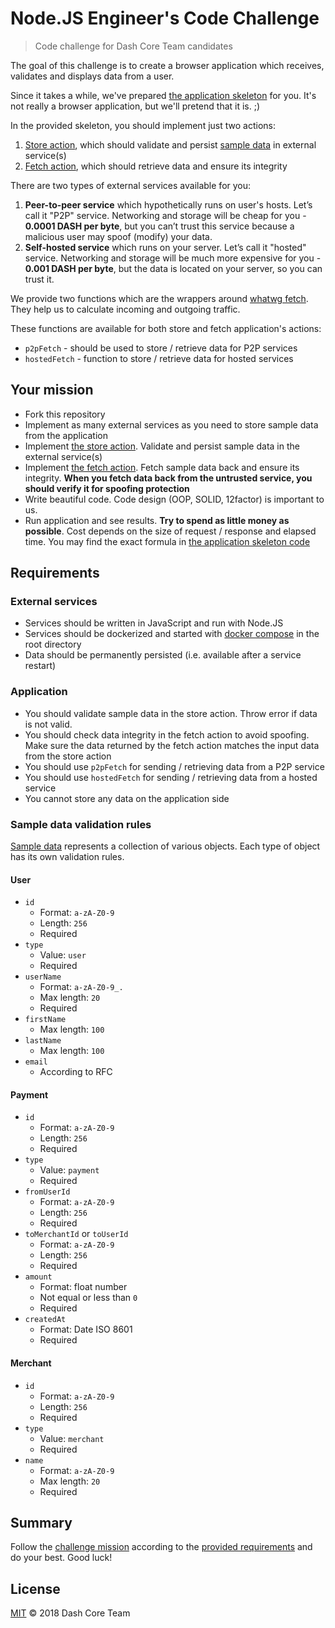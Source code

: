 # Node.JS Engineer's Code Challenge

> Code challenge for Dash Core Team candidates

The goal of this challenge is to create a browser application which receives,
validates and displays data from a user.

Since it takes a while, we've prepared [the application skeleton](application) for you.
It's not really a browser application, but we'll pretend that it is. ;)

In the provided skeleton, you should implement just two actions:
  1. [Store action](application/actions/storeActionFactory.js), which should validate and persist
     [sample data](application/data.json) in external service(s)
  2. [Fetch action](application/actions/fetchActionFactory.js), which should retrieve data
     and ensure its integrity

There are two types of external services available for you:
  1. **Peer-to-peer service** which hypothetically runs on user's hosts. Let’s call it "P2P" service.
     Networking and storage will be cheap for you - **0.0001 DASH per byte**, but you can’t trust
     this service because a malicious user may spoof (modify) your data.
  2. **Self-hosted service** which runs on your server. Let’s call it "hosted" service.
     Networking and storage will be much more expensive for you - **0.001 DASH per byte**, but the data is
     located on your server, so you can trust it.

We provide two functions which are the wrappers around [whatwg fetch](https://fetch.spec.whatwg.org/).
They help us to calculate incoming and outgoing traffic.

These functions are available for both store and fetch application's actions:
  - `p2pFetch` - should be used to store / retrieve data for P2P services
  - `hostedFetch` - function to store / retrieve data for hosted services

## Your mission

 - Fork this repository
 - Implement as many external services as you need to store sample data from the application
 - Implement [the store action](application/actions/storeActionFactory.js). Validate and persist sample data
   in the external service(s)
 - Implement [the fetch action](application/actions/fetchActionFactory.js). Fetch sample data back and ensure its 
   integrity. **When you fetch data back from the untrusted service, you should verify it for spoofing protection**
 - Write beautiful code. Code design (OOP, SOLID, 12factor) is important to us.
 - Run application and see results. **Try to spend as little money as possible**. Cost depends on the size
   of request / response and elapsed time. You may find the exact formula in
   [the application skeleton code](application/lib/calculateExpenses.js)

## Requirements

### External services
 - Services should be written in JavaScript and run with Node.JS
 - Services should be dockerized and started with [docker compose](docker-compose.yml) in the root directory
 - Data should be permanently persisted (i.e. available after a service restart)

### Application
 - You should validate sample data in the store action. Throw error if data is not valid.
 - You should check data integrity in the fetch action to avoid spoofing.
   Make sure the data returned by the fetch action matches the input data from the store action
 - You should use `p2pFetch` for sending / retrieving data from a P2P service
 - You should use `hostedFetch` for sending / retrieving data from a hosted service
 - You cannot store any data on the application side

### Sample data validation rules

[Sample data](application/data.json) represents a collection of various objects.
Each type of object has its own validation rules.

#### User

- `id`
   - Format: `a-zA-Z0-9`
   - Length: `256`
   - Required
- `type`
   - Value: `user`
   - Required
- `userName`
   - Format: `a-zA-Z0-9_.`
   - Max length: `20`
   - Required
- `firstName`
   - Max length: `100`
- `lastName`
   - Max length: `100`
- `email`
   - According to RFC

#### Payment

- `id`
   - Format: `a-zA-Z0-9`
   - Length: `256`
   - Required
- `type`
   - Value: `payment`
   - Required 
- `fromUserId`
   - Format: `a-zA-Z0-9`
   - Length: `256`
   - Required
- `toMerchantId` or `toUserId`
   - Format: `a-zA-Z0-9`
   - Length: `256`
   - Required
- `amount`
   - Format: float number
   - Not equal or less than `0`
   - Required
- `createdAt`
   - Format: Date ISO 8601
   - Required

#### Merchant

- `id`
   - Format: `a-zA-Z0-9`
   - Length: `256`
   - Required
- `type`
   - Value: `merchant`
   - Required
- `name`
   - Format: `a-zA-Z0-9`
   - Max length: `20`
   - Required

## Summary

Follow the [challenge mission](#your-mission) according to the [provided requirements](#requirements) and do your 
best. Good luck!

## License

[MIT](LICENSE) © 2018 Dash Core Team
